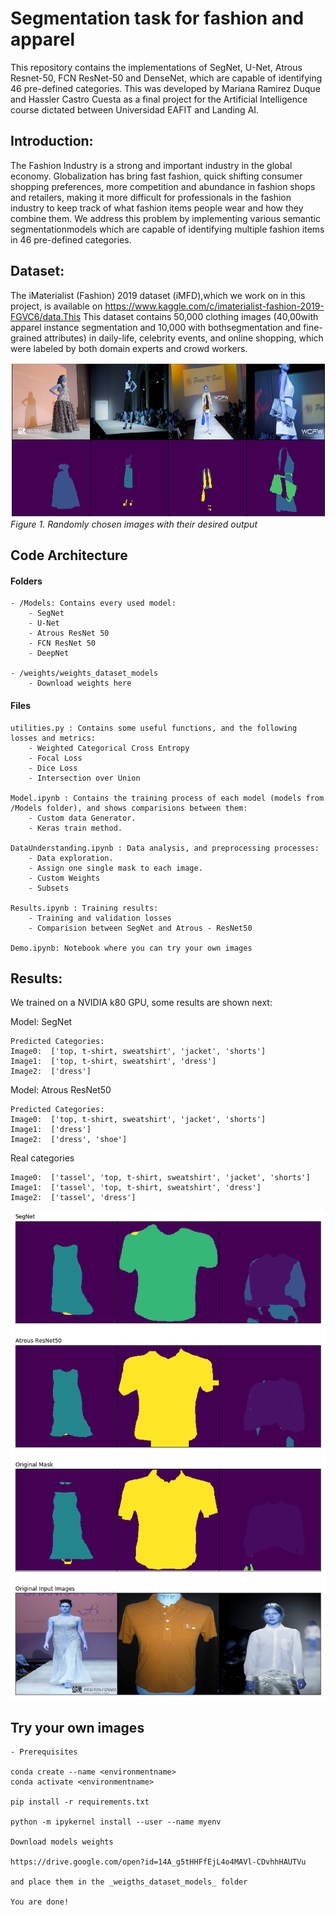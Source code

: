 # Segmentation task for fashion and apparel
This repository contains the implementations of SegNet, U-Net, Atrous Resnet-50, FCN ResNet-50 and DenseNet, which are capable of identifying 46 pre-defined categories. This was developed by Mariana Ramirez Duque and Hassler Castro Cuesta as a final project for the Artificial Intelligence course dictated between Universidad EAFIT and Landing AI.

## Introduction:
The Fashion Industry is a strong and important industry in the global economy. Globalization has bring fast fashion, quick shifting consumer shopping preferences,  more competition and abundance in fashion shops and retailers, making it more difficult for professionals in the fashion industry to keep track of what fashion items people wear and how they combine them. We address this problem by implementing various semantic segmentationmodels which are capable of identifying multiple fashion items in 46 pre-defined categories.

## Dataset: 
The  iMaterialist    (Fashion)    2019    dataset    (iMFD),which   we   work   on   in   this   project,   is   available   on <https://www.kaggle.com/c/imaterialist-fashion-2019-FGVC6/data.This>
This dataset   contains   50,000   clothing   images   (40,00with  apparel  instance  segmentation  and  10,000  with  bothsegmentation   and   fine-grained   attributes)   in   daily-life, celebrity events, and online shopping, which were labeled by both domain experts and crowd workers.

!["image info"](./images/full_masks.png)
*Figure 1. Randomly chosen images with their desired output*

## Code Architecture

#### Folders

    - /Models: Contains every used model: 
        - SegNet
        - U-Net
        - Atrous ResNet 50
        - FCN ResNet 50
        - DeepNet 
    
    - /weights/weights_dataset_models
        - Download weights here

#### Files

    utilities.py : Contains some useful functions, and the following losses and metrics:
        - Weighted Categorical Cross Entropy
        - Focal Loss
        - Dice Loss
        - Intersection over Union

    Model.ipynb : Contains the training process of each model (models from /Models folder), and shows comparisions between them:
        - Custom data Generator.
        - Keras train method.

    DataUnderstanding.ipynb : Data analysis, and preprocessing processes:
        - Data exploration.
        - Assign one single mask to each image.
        - Custom Weights
        - Subsets

    Results.ipynb : Training results:
        - Training and validation losses
        - Comparision between SegNet and Atrous - ResNet50
    
    Demo.ipynb: Notebook where you can try your own images

## Results: 

We trained on a NVIDIA k80 GPU, some results are shown next:

Model: SegNet
    
    Predicted Categories: 
    Image0:  ['top, t-shirt, sweatshirt', 'jacket', 'shorts']
    Image1:  ['top, t-shirt, sweatshirt', 'dress']
    Image2:  ['dress']

Model: Atrous ResNet50
    
    Predicted Categories: 
    Image0:  ['top, t-shirt, sweatshirt', 'jacket', 'shorts']
    Image1:  ['dress']
    Image2:  ['dress', 'shoe']

Real categories
    
    Image0:  ['tassel', 'top, t-shirt, sweatshirt', 'jacket', 'shorts']
    Image1:  ['tassel', 'top, t-shirt, sweatshirt', 'dress']
    Image2:  ['tassel', 'dress']


!["results"](./images/results_f.png)

## Try your own images

    - Prerequisites 
    
    conda create --name <environmentname>
    conda activate <environmentname>

    pip install -r requirements.txt
    
    python -m ipykernel install --user --name myenv

    Download models weights 
    
    https://drive.google.com/open?id=14A_g5tHHFfEjL4o4MAVl-CDvhhHAUTVu
    
    and place them in the _weigths_dataset_models_ folder

    You are done! 

